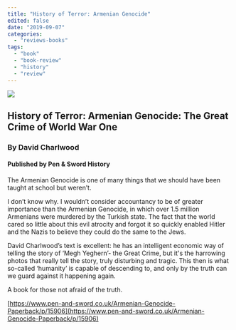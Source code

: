 ```yaml
---
title: "History of Terror: Armenian Genocide"
edited: false
date: "2019-09-07"
categories:
  - "reviews-books"
tags:
  - "book"
  - "book-review"
  - "history"
  - "review"
---
```


![](https://www.hellbound.ca/wp-content/uploads/2019/08/History-of-Terror-Armenian-Genocide.jpg)

## History of Terror: Armenian Genocide: The Great Crime of World War One

### By David Charlwood

#### Published by Pen & Sword History

The Armenian Genocide is one of many things that we should have been taught at school but weren’t.

I don’t know why. I wouldn’t consider accountancy to be of greater importance than the Armenian Genocide, in which over 1.5 million Armenians were murdered by the Turkish state. The fact that the world cared so little about this evil atrocity and forgot it so quickly enabled Hitler and the Nazis to believe they could do the same to the Jews.

David Charlwood’s text is excellent: he has an intelligent economic way of telling the story of ‘Megh Yeghern’- the Great Crime, but it's the harrowing photos that really tell the story, truly disturbing and tragic. This then is what so-called ‘humanity’ is capable of descending to, and only by the truth can we guard against it happening again.

A book for those not afraid of the truth.

[https://www.pen-and-sword.co.uk/Armenian-Genocide-Paperback/p/15906](https://www.pen-and-sword.co.uk/Armenian-Genocide-Paperback/p/15906)
